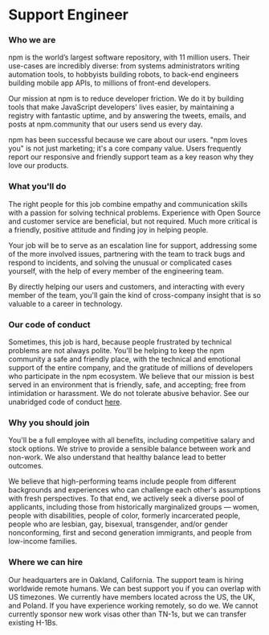 # Support Engineer

### Who we are

npm is the world’s largest software repository, with 11 million users. Their use-cases are incredibly diverse: from systems administrators writing automation tools, to hobbyists building robots, to back-end engineers building mobile app APIs, to millions of front-end developers.

Our mission at npm is to reduce developer friction. We do it by building tools that make JavaScript developers' lives easier, by maintaining a registry with fantastic uptime, and by answering the tweets, emails, and posts at npm.community that our users send us every day.

npm has been successful because we care about our users. "npm loves you" is not just marketing; it's a core company value. Users frequently report our responsive and friendly support team as a key reason why they love our products.

### What you'll do

The right people for this job combine empathy and communication skills with a passion for solving technical problems. Experience with Open Source and customer service are beneficial, but not required. Much more critical is a friendly, positive attitude and finding joy in helping people.

Your job will be to serve as an escalation line for support, addressing some of the more involved issues, partnering with the team to track bugs and respond to incidents, and solving the unusual or complicated cases yourself, with the help of every member of the engineering team.

By directly helping our users and customers, and interacting with every member of the team, you'll gain the kind of cross-company insight that is so valuable to a career in technology.

### Our code of conduct

Sometimes, this job is hard, because people frustrated by technical problems are not always polite. You'll be helping to keep the npm community a safe and friendly place, with the technical and emotional support of the entire company, and the gratitude of millions of developers who participate in the npm ecosystem. We believe that our mission is best served in an environment that is friendly, safe, and accepting; free from intimidation or harassment. We do not tolerate abusive behavior. See our unabridged code of conduct [here](https://www.npmjs.com/policies/conduct).

### Why you should join

You'll be a full employee with all benefits, including competitive salary and stock options. We strive to provide a sensible balance between work and non-work. We also understand that healthy balance lead to better outcomes.

We believe that high-performing teams include people from different backgrounds and experiences who can challenge each other's assumptions with fresh perspectives. To that end, we actively seek a diverse pool of applicants, including those from historically marginalized groups — women, people with disabilities, people of color, formerly incarcerated people, people who are lesbian, gay, bisexual, transgender, and/or gender nonconforming, first and second generation immigrants, and people from low-income families.

### Where we can hire

Our headquarters are in Oakland, California. The support team is hiring worldwide remote humans. We can best support you if you can overlap with US timezones. We currently have members located across the US, the UK, and Poland. If you have experience working remotely, so do we. We cannot currently sponsor new work visas other than TN-1s, but we can transfer existing H-1Bs.
